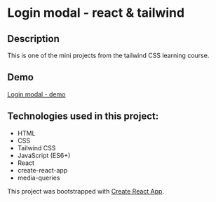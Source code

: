 # Login modal - react & tailwind

## Description

This is one of the mini projects from the tailwind CSS learning course.

## Demo
[Login modal - demo](https://saneckaa.github.io/login-modal-react-tailwind/)

## Technologies used in this project: 
- HTML
- CSS
- Tailwind CSS
- JavaScript (ES6+)
- React
- create-react-app
- media-queries

This project was bootstrapped with [Create React App](https://github.com/facebook/create-react-app).
